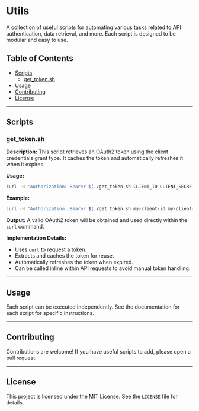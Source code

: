 # Utils

A collection of useful scripts for automating various tasks related to API authentication, data retrieval, and more. Each script is designed to be modular and easy to use.

## Table of Contents
- [Scripts](#scripts)
  - [get_token.sh](#get_tokensh)
- [Usage](#usage)
- [Contributing](#contributing)
- [License](#license)

---

## Scripts

### get_token.sh
**Description:**
This script retrieves an OAuth2 token using the client credentials grant type. It caches the token and automatically refreshes it when it expires.

**Usage:**
```sh
curl -H "Authorization: Bearer $(./get_token.sh CLIENT_ID CLIENT_SECRET TOKEN_URL)" https://api.example.com/data
```

**Example:**
```sh
curl -H "Authorization: Bearer $(./get_token.sh my-client-id my-client-secret https://auth.example.com/token)" https://api.example.com/data
```

**Output:**
A valid OAuth2 token will be obtained and used directly within the `curl` command.

**Implementation Details:**
- Uses `curl` to request a token.
- Extracts and caches the token for reuse.
- Automatically refreshes the token when expired.
- Can be called inline within API requests to avoid manual token handling.

---

## Usage
Each script can be executed independently. See the documentation for each script for specific instructions.

---

## Contributing
Contributions are welcome! If you have useful scripts to add, please open a pull request.

---

## License
This project is licensed under the MIT License. See the `LICENSE` file for details.

